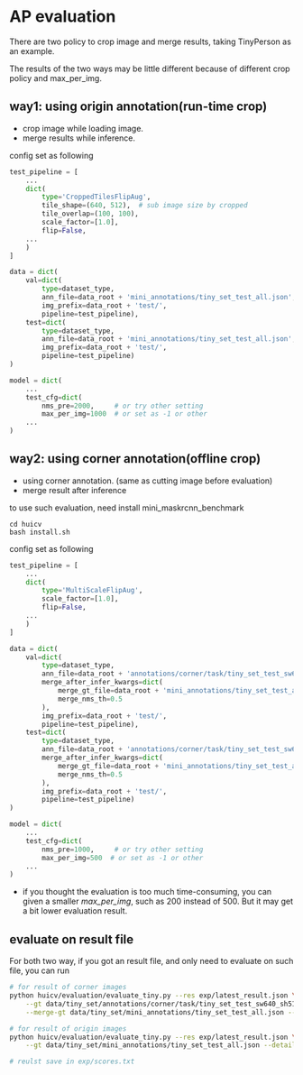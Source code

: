 # AP evaluation

There are two policy to crop image and merge results, taking TinyPerson as an example.

The results of the two ways may be little different because of different crop policy and max_per_img.

## way1: using origin annotation(run-time crop)

- crop image while loading image.
- merge results while inference.

config set as following

```python
test_pipeline = [
    ...
    dict(
        type='CroppedTilesFlipAug',
        tile_shape=(640, 512),  # sub image size by cropped
        tile_overlap=(100, 100),
        scale_factor=[1.0],
        flip=False,
    ...
    )
]

data = dict(
    val=dict(
        type=dataset_type,
        ann_file=data_root + 'mini_annotations/tiny_set_test_all.json',
        img_prefix=data_root + 'test/',
        pipeline=test_pipeline),
    test=dict(
        type=dataset_type,
        ann_file=data_root + 'mini_annotations/tiny_set_test_all.json',
        img_prefix=data_root + 'test/',
        pipeline=test_pipeline)
)

model = dict(
    ...
    test_cfg=dict(
        nms_pre=2000,     # or try other setting
        max_per_img=1000  # or set as -1 or other
    ...
)
```

## way2: using corner annotation(offline crop)

- using corner annotation. (same as cutting image before evaluation)
- merge result after inference

to use such evaluation, need install mini_maskrcnn_benchmark
```
cd huicv
bash install.sh
```

config set as following

```python
test_pipeline = [
    ...
    dict(
        type='MultiScaleFlipAug',
        scale_factor=[1.0],
        flip=False,
    ...
    )
]

data = dict(
    val=dict(
        type=dataset_type,
        ann_file=data_root + 'annotations/corner/task/tiny_set_test_sw640_sh512_all.json',
        merge_after_infer_kwargs=dict(
            merge_gt_file=data_root + 'mini_annotations/tiny_set_test_all.json',
            merge_nms_th=0.5
        ),
        img_prefix=data_root + 'test/',
        pipeline=test_pipeline),
    test=dict(
        type=dataset_type,
        ann_file=data_root + 'annotations/corner/task/tiny_set_test_sw640_sh512_all.json',
        merge_after_infer_kwargs=dict(
            merge_gt_file=data_root + 'mini_annotations/tiny_set_test_all.json',
            merge_nms_th=0.5
        ),
        img_prefix=data_root + 'test/',
        pipeline=test_pipeline)
)

model = dict(
    ...
    test_cfg=dict(
        nms_pre=1000,     # or try other setting
        max_per_img=500  # or set as -1 or other
    ...
)
```

- if you thought the evaluation is too much time-consuming, you can given a smaller *max_per_img*, 
such as 200 instead of 500. But it may get a bit lower evaluation result.

## evaluate on result file

For both two way, if you got an result file, and only need to evaluate on such file, you can run
```sh
# for result of corner images
python huicv/evaluation/evaluate_tiny.py --res exp/latest_result.json \
    --gt data/tiny_set/annotations/corner/task/tiny_set_test_sw640_sh512_all.json \
    --merge-gt data/tiny_set/mini_annotations/tiny_set_test_all.json --detail

# for result of origin images
python huicv/evaluation/evaluate_tiny.py --res exp/latest_result.json \
    --gt data/tiny_set/mini_annotations/tiny_set_test_all.json --detail

# reulst save in exp/scores.txt
```